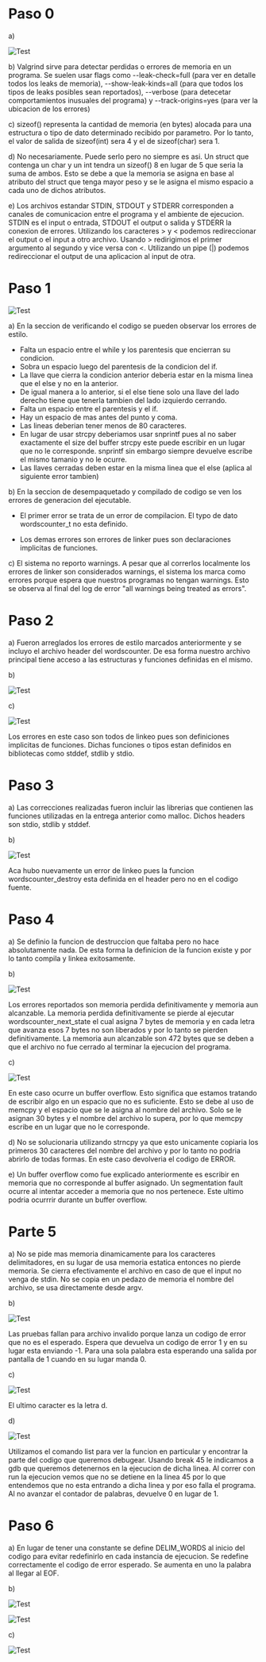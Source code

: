 # Paso 0

a) 

![Test](imgs/paso0a.png?raw=true)

b) Valgrind sirve para detectar perdidas o errores de memoria en un programa. Se suelen usar flags como --leak-check=full (para ver en detalle todos los leaks de memoria), --show-leak-kinds=all (para que todos los tipos de leaks posibles sean reportados), --verbose (para detecetar comportamientos inusuales del programa) y --track-origins=yes (para ver la ubicacion de los errores)

c) sizeof() representa la cantidad de memoria (en bytes) alocada para una estructura o tipo de dato determinado recibido por parametro. Por lo tanto, el valor de salida de sizeof(int) sera 4 y el de sizeof(char) sera 1.

d) No necesariamente. Puede serlo pero no siempre es asi. Un struct que contenga un char y un int tendra un sizeof() 8 en lugar de 5 que seria la suma de ambos. Esto se debe a que la memoria se asigna en base al atributo del struct que tenga mayor peso y se le asigna el mismo espacio a cada uno de dichos atributos.

e) Los archivos estandar STDIN, STDOUT y STDERR corresponden a canales de comunicacion entre el programa y el ambiente de ejecucion. STDIN es el input o entrada, STDOUT el output o salida y STDERR la conexion de errores. Utilizando los caracteres > y < podemos redireccionar el output o el input a otro archivo. Usando > redirigimos el primer argumento al segundo y vice versa con <. Utilizando un pipe (|) podemos redireccionar el output de una aplicacion al input de otra.

# Paso 1

![Test](imgs/paso1.png?raw=true)

a) En la seccion de verificando el codigo se pueden observar los errores de estilo.
* Falta un espacio entre el while y los parentesis que encierran su condicion. 
* Sobra un espacio luego del parentesis de la condicion del if.
* La llave que cierra la condicion anterior deberia estar en la misma linea que el else y no en la anterior.
* De igual manera a lo anterior, si el else tiene solo una llave del lado derecho tiene que tenerla tambien del lado izquierdo cerrando.
* Falta un espacio entre el parentesis y el if.
* Hay un espacio de mas antes del punto y coma.
* Las lineas deberian tener menos de 80 caracteres.
* En lugar de usar strcpy deberiamos usar snprintf pues al no saber exactamente el size del buffer strcpy este puede escribir en un lugar que no le corresponde. snprintf sin embargo siempre devuelve escribe el mismo tamanio y no le ocurre.
* Las llaves cerradas deben estar en la misma linea que el else (aplica al siguiente error tambien)

b) En la seccion de desempaquetado y compilado de codigo se ven los errores de generacion del ejecutable.

* El primer error se trata de un error de compilacion. El typo de dato wordscounter_t no esta definido.

* Los demas errores son errores de linker pues son declaraciones implicitas de funciones.

c) El sistema no reporto warnings. A pesar que al correrlos localmente los errores de linker son considerados warnings, el sistema los marca como errores porque espera que nuestros programas no tengan warnings. Esto se observa al final del log de error "all warnings being treated as errors".


# Paso 2

a) Fueron arreglados los errores de estilo marcados anteriormente y se incluyo el archivo header del wordscounter. De esa forma nuestro archivo principal tiene acceso a las estructuras y funciones definidas en el mismo.

b)

![Test](imgs/paso2b.png?raw=true)

c)

![Test](imgs/paso2c.png?raw=true)

Los errores en este caso son todos de linkeo pues son definiciones implicitas de funciones. Dichas funciones o tipos estan definidos en bibliotecas como stddef, stdlib y stdio.

# Paso 3

a) Las correcciones realizadas fueron incluir las librerias que contienen las funciones utilizadas en la entrega anterior como malloc. Dichos headers son stdio, stdlib y stddef.

b)

![Test](imgs/paso3.png?raw=true)

Aca hubo nuevamente un error de linkeo pues la funcion wordscounter_destroy esta definida en el header pero no en el codigo fuente.

# Paso 4

a) Se definio la funcion de destruccion que faltaba pero no hace absolutamente nada. De esta forma la definicion de la funcion existe y por lo tanto compila y linkea exitosamente.

b)

![Test](imgs/paso4b.png?raw=true)

Los errores reportados son memoria perdida definitivamente y memoria aun alcanzable. La memoria perdida definitivamente se pierde al ejecutar wordscounter\_next\_state el cual asigna 7 bytes de memoria y en cada letra que avanza esos 7 bytes no son liberados y por lo tanto se pierden definitivamente. La memoria aun alcanzable son 472 bytes que se deben a que el archivo no fue cerrado al terminar la ejecucion del programa.

c)

![Test](imgs/paso4c.png?raw=true)

 En este caso ocurre un buffer overflow. Esto significa que estamos tratando de escribir algo en un espacio que no es suficiente. Esto se debe al uso de memcpy y el espacio que se le asigna al nombre del archivo. Solo se le asignan 30 bytes y el nombre del archivo lo supera, por lo que memcpy escribe en un lugar que no le corresponde.

d) No se solucionaria utilizando strncpy ya que esto unicamente copiaria los primeros 30 caracteres del nombre del archivo y por lo tanto no podria abrirlo de todas formas. En este caso devolveria el codigo de ERROR.

e) Un buffer overflow como fue explicado anteriormente es escribir en memoria que no corresponde al buffer asignado. Un segmentation fault ocurre al intentar acceder a memoria que no nos pertenece. Este ultimo podria ocurrrir durante un buffer overflow.


# Parte 5

a) No se pide mas memoria dinamicamente para los caracteres delimitadores, en su lugar de usa memoria estatica entonces no pierde memoria. Se cierra efectivamente el archivo en caso de que el input no venga de stdin. No se copia en un pedazo de memoria el nombre del archivo, se usa directamente desde argv.

b)

![Test](imgs/paso5b.png?raw=true)

Las pruebas fallan para archivo invalido porque lanza un codigo de error que no es el esperado. Espera que devuelva un codigo de error 1 y en su lugar esta enviando -1. Para una sola palabra esta esperando una salida por pantalla de 1 cuando en su lugar manda 0.

c)

![Test](imgs/paso5c.png?raw=true)

El ultimo caracter es la letra d.

d)

![Test](imgs/paso5d.png?raw=true)

Utilizamos el comando list para ver la funcion en particular y encontrar la parte del codigo que queremos debugear. Usando break 45 le indicamos a gdb que queremos detenernos en la ejecucion de dicha linea. Al correr con run la ejecucion vemos que no se detiene en la linea 45 por lo que entendemos que no esta entrando a dicha linea y por eso falla el programa. Al no avanzar el contador de palabras, devuelve 0 en lugar de 1.

# Paso 6

a) En lugar de tener una constante se define DELIM_WORDS al inicio del codigo para evitar redefinirlo en cada instancia de ejecucion. Se redefine correctamente el codigo de error esperado. Se aumenta en uno la palabra al llegar al EOF.

b)

![Test](imgs/submita.png?raw=true)

![Test](imgs/submitb.png?raw=true)

c)

![Test](imgs/paso6c.png?raw=true)
